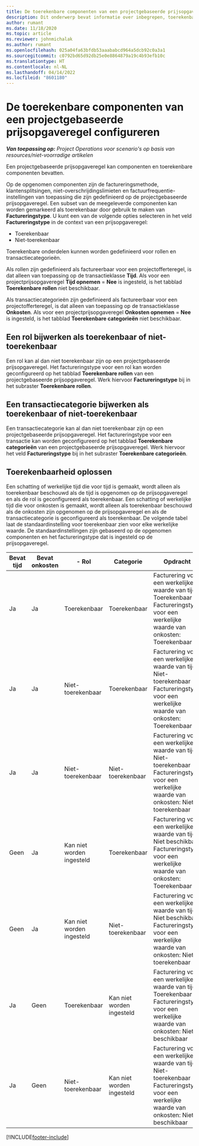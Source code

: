 ```yaml
---
title: De toerekenbare componenten van een projectgebaseerde prijsopgaveregel configureren
description: Dit onderwerp bevat informatie over inbegrepen, toerekenbare en niet-toerekenbare componenten op projectgebaseerde prijsopgaveregels.
author: rumant
ms.date: 11/18/2020
ms.topic: article
ms.reviewer: johnmichalak
ms.author: rumant
ms.openlocfilehash: 025a04fa63bfdb53aaababcd964a5dcb92c0a3a1
ms.sourcegitcommit: c0792bd65d92db25e0e8864879a19c4b93efb10c
ms.translationtype: HT
ms.contentlocale: nl-NL
ms.lasthandoff: 04/14/2022
ms.locfileid: "8601180"
---
```

# <a name="configure-the-chargeable-components-of-a-project-based-quote-line"></a>De toerekenbare componenten van een projectgebaseerde prijsopgaveregel configureren

_**Van toepassing op:** Project Operations voor scenario's op basis van resources/niet-voorradige artikelen_

Een projectgebaseerde prijsopgaveregel kan componenten en toerekenbare componenten bevatten.

Op de opgenomen componenten zijn de factureringsmethode, klantensplitsingen, niet-overschrijdingslimieten en factuurfrequentie-instellingen van toepassing die zijn gedefinieerd op de projectgebaseerde prijsopgaveregel.
Een subset van de meegeleverde componenten kan worden gemarkeerd als toerekenbaar door gebruik te maken van **Factureringstype**. U kunt een van de volgende opties selecteren in het veld **Factureringstype** in de context van een prijsopgaveregel:

   - Toerekenbaar
   - Niet-toerekenbaar

Toerekenbare onderdelen kunnen worden gedefinieerd voor rollen en transactiecategorieën.

Als rollen zijn gedefinieerd als factureerbaar voor een projectofferteregel, is dat alleen van toepassing op de transactieklasse **Tijd**. Als voor een projectprijsopgaveregel **Tijd opnemen** = **Nee** is ingesteld, is het tabblad **Toerekenbare rollen** niet beschikbaar.

Als transactiecategorieën zijn gedefinieerd als factureerbaar voor een projectofferteregel, is dat alleen van toepassing op de transactieklasse **Onkosten**. Als voor een projectprijsopgaveregel **Onkosten opnemen** = **Nee** is ingesteld, is het tabblad **Toerekenbare categorieën** niet beschikbaar.

## <a name="update-a-role-to-be-chargeable-or-non-chargeable"></a>Een rol bijwerken als toerekenbaar of niet-toerekenbaar
Een rol kan al dan niet toerekenbaar zijn op een projectgebaseerde prijsopgaveregel. Het factureringstype voor een rol kan worden geconfigureerd op het tabblad **Toerekenbare rollen** van een projectgebaseerde prijsopgaveregel. Werk hiervoor **Factureringstype** bij in het subraster **Toerekenbare rollen**. 

## <a name="update-a-transaction-category-to-be-chargeable-or-non-chargeable"></a>Een transactiecategorie bijwerken als toerekenbaar of niet-toerekenbaar
Een transactiecategorie kan al dan niet toerekenbaar zijn op een projectgebaseerde prijsopgaveregel. Het factureringstype voor een transactie kan worden geconfigureerd op het tabblad **Toerekenbare categorieën** van een projectgebaseerde prijsopgaveregel. Werk hiervoor het veld **Factureringstype** bij in het subraster **Toerekenbare categorieën**. 

## <a name="resolve-chargeability"></a>Toerekenbaarheid oplossen

Een schatting of werkelijke tijd die voor tijd is gemaakt, wordt alleen als toerekenbaar beschouwd als de tijd is opgenomen op de prijsopgaveregel en als de rol is geconfigureerd als toerekenbaar.
Een schatting of werkelijke tijd die voor onkosten is gemaakt, wordt alleen als toerekenbaar beschouwd als de onkosten zijn opgenomen op de prijsopgaveregel en als de transactiecategorie is geconfigureerd als toerekenbaar. De volgende tabel laat de standaardinstelling voor toerekenbaar zien voor elke werkelijke waarde. De standaardinstellingen zijn gebaseerd op de opgenomen componenten en het factureringstype dat is ingesteld op de prijsopgaveregel.

| Bevat tijd | Bevat onkosten | - Rol | Categorie | Opdracht |
| --- | --- | --- | --- | --- |
| Ja | Ja | Toerekenbaar | Toerekenbaar | Facturering voor een werkelijke waarde van tijd: Toerekenbaar </br>Factureringstype voor een werkelijke waarde van onkosten: Toerekenbaar |
| Ja | Ja | Niet-toerekenbaar | Toerekenbaar | Facturering voor een werkelijke waarde van tijd: Niet-toerekenbaar </br>Factureringstype voor een werkelijke waarde van onkosten: Toerekenbaar |
| Ja | Ja | Niet-toerekenbaar | Niet-toerekenbaar | Facturering voor een werkelijke waarde van tijd: Niet-toerekenbaar </br>Factureringstype voor een werkelijke waarde van onkosten: Niet-toerekenbaar |
| Geen | Ja | Kan niet worden ingesteld | Toerekenbaar | Facturering voor een werkelijke waarde van tijd: Niet beschikbaar </br>Factureringstype voor een werkelijke waarde van onkosten: Toerekenbaar |
| Geen | Ja | Kan niet worden ingesteld | Niet-toerekenbaar | Facturering voor een werkelijke waarde van tijd: Niet beschikbaar </br>Factureringstype voor een werkelijke waarde van onkosten: Niet-toerekenbaar |
| Ja | Geen | Toerekenbaar | Kan niet worden ingesteld | Facturering voor een werkelijke waarde van tijd: Toerekenbaar </br>Factureringstype voor een werkelijke waarde van onkosten: Niet beschikbaar |
| Ja | Geen | Niet-toerekenbaar | Kan niet worden ingesteld | Facturering voor een werkelijke waarde van tijd: Niet-toerekenbaar </br> Factureringstype voor een werkelijke waarde van onkosten: Niet beschikbaar |


[!INCLUDE[footer-include](../includes/footer-banner.md)]